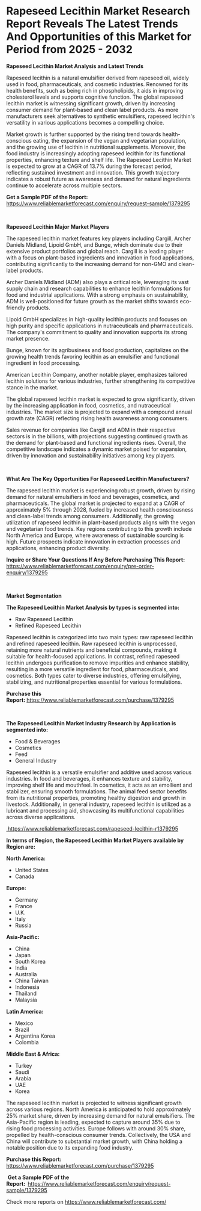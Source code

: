 <p><h1>Rapeseed Lecithin Market Research Report Reveals The Latest Trends And Opportunities of this Market for Period from 2025 - 2032</h1></p><p><strong>Rapeseed Lecithin Market Analysis and Latest Trends</strong></p>
<p><p>Rapeseed lecithin is a natural emulsifier derived from rapeseed oil, widely used in food, pharmaceuticals, and cosmetic industries. Renowned for its health benefits, such as being rich in phospholipids, it aids in improving cholesterol levels and supports cognitive function. The global rapeseed lecithin market is witnessing significant growth, driven by increasing consumer demand for plant-based and clean label products. As more manufacturers seek alternatives to synthetic emulsifiers, rapeseed lecithin's versatility in various applications becomes a compelling choice.</p><p>Market growth is further supported by the rising trend towards health-conscious eating, the expansion of the vegan and vegetarian population, and the growing use of lecithin in nutritional supplements. Moreover, the food industry is increasingly adopting rapeseed lecithin for its functional properties, enhancing texture and shelf life. The Rapeseed Lecithin Market is expected to grow at a CAGR of 13.7% during the forecast period, reflecting sustained investment and innovation. This growth trajectory indicates a robust future as awareness and demand for natural ingredients continue to accelerate across multiple sectors.</p></p>
<p><strong>Get a Sample PDF of the Report:&nbsp;</strong> <a href="https://www.reliablemarketforecast.com/enquiry/request-sample/1379295?utm_campaign=2450&utm_medium=2&utm_source=Github&utm_content=ia&utm_term=07042025&utm_id=rapeseed-lecithin">https://www.reliablemarketforecast.com/enquiry/request-sample/1379295</a></p>
<p>&nbsp;</p>
<p><strong>Rapeseed Lecithin Major Market Players</strong></p>
<p><p>The rapeseed lecithin market features key players including Cargill, Archer Daniels Midland, Lipoid GmbH, and Bunge, which dominate due to their extensive product portfolios and global reach. Cargill is a leading player with a focus on plant-based ingredients and innovation in food applications, contributing significantly to the increasing demand for non-GMO and clean-label products. </p><p>Archer Daniels Midland (ADM) also plays a critical role, leveraging its vast supply chain and research capabilities to enhance lecithin formulations for food and industrial applications. With a strong emphasis on sustainability, ADM is well-positioned for future growth as the market shifts towards eco-friendly products.</p><p>Lipoid GmbH specializes in high-quality lecithin products and focuses on high purity and specific applications in nutraceuticals and pharmaceuticals. The company's commitment to quality and innovation supports its strong market presence.</p><p>Bunge, known for its agribusiness and food production, capitalizes on the growing health trends favoring lecithin as an emulsifier and functional ingredient in food processing. </p><p>American Lecithin Company, another notable player, emphasizes tailored lecithin solutions for various industries, further strengthening its competitive stance in the market.</p><p>The global rapeseed lecithin market is expected to grow significantly, driven by the increasing application in food, cosmetics, and nutraceutical industries. The market size is projected to expand with a compound annual growth rate (CAGR) reflecting rising health awareness among consumers.</p><p>Sales revenue for companies like Cargill and ADM in their respective sectors is in the billions, with projections suggesting continued growth as the demand for plant-based and functional ingredients rises. Overall, the competitive landscape indicates a dynamic market poised for expansion, driven by innovation and sustainability initiatives among key players.</p></p>
<p>&nbsp;</p>
<p><strong>What Are The Key Opportunities For Rapeseed Lecithin Manufacturers?</strong></p>
<p><p>The rapeseed lecithin market is experiencing robust growth, driven by rising demand for natural emulsifiers in food and beverages, cosmetics, and pharmaceuticals. The global market is projected to expand at a CAGR of approximately 5% through 2028, fueled by increased health consciousness and clean-label trends among consumers. Additionally, the growing utilization of rapeseed lecithin in plant-based products aligns with the vegan and vegetarian food trends. Key regions contributing to this growth include North America and Europe, where awareness of sustainable sourcing is high. Future prospects indicate innovation in extraction processes and applications, enhancing product diversity.</p></p>
<p><strong>Inquire or Share Your Questions If Any Before Purchasing This Report:</strong> <a href="https://www.reliablemarketforecast.com/enquiry/pre-order-enquiry/1379295?utm_campaign=2450&utm_medium=2&utm_source=Github&utm_content=ia&utm_term=07042025&utm_id=rapeseed-lecithin">https://www.reliablemarketforecast.com/enquiry/pre-order-enquiry/1379295</a></p>
<p>&nbsp;</p>
<p><strong>Market Segmentation</strong></p>
<p><strong>The Rapeseed Lecithin Market Analysis by types is segmented into:</strong></p>
<p><ul><li>Raw Rapeseed Lecithin</li><li>Refined Rapeseed Lecithin</li></ul></p>
<p><p>Rapeseed lecithin is categorized into two main types: raw rapeseed lecithin and refined rapeseed lecithin. Raw rapeseed lecithin is unprocessed, retaining more natural nutrients and beneficial compounds, making it suitable for health-focused applications. In contrast, refined rapeseed lecithin undergoes purification to remove impurities and enhance stability, resulting in a more versatile ingredient for food, pharmaceuticals, and cosmetics. Both types cater to diverse industries, offering emulsifying, stabilizing, and nutritional properties essential for various formulations.</p></p>
<p><strong>Purchase this Report:&nbsp;</strong><a href="https://www.reliablemarketforecast.com/purchase/1379295?utm_campaign=2450&utm_medium=2&utm_source=Github&utm_content=ia&utm_term=07042025&utm_id=rapeseed-lecithin">https://www.reliablemarketforecast.com/purchase/1379295</a></p>
<p>&nbsp;</p>
<p><strong>The Rapeseed Lecithin Market Industry Research by Application is segmented into:</strong></p>
<p><ul><li>Food & Beverages</li><li>Cosmetics</li><li>Feed</li><li>General Industry</li></ul></p>
<p><p>Rapeseed lecithin is a versatile emulsifier and additive used across various industries. In food and beverages, it enhances texture and stability, improving shelf life and mouthfeel. In cosmetics, it acts as an emollient and stabilizer, ensuring smooth formulations. The animal feed sector benefits from its nutritional properties, promoting healthy digestion and growth in livestock. Additionally, in general industry, rapeseed lecithin is utilized as a lubricant and processing aid, showcasing its multifunctional capabilities across diverse applications.</p></p>
<p><a href="https://www.reliablemarketforecast.com/rapeseed-lecithin-r1379295?utm_campaign=2450&utm_medium=2&utm_source=Github&utm_content=ia&utm_term=07042025&utm_id=rapeseed-lecithin">&nbsp;https://www.reliablemarketforecast.com/rapeseed-lecithin-r1379295</a></p>
<p><strong>In terms of Region, the Rapeseed Lecithin Market Players available by Region are:</strong></p>
<p>
    <p> <strong> North America: </strong>
        <ul>
            <li>United States</li>
            <li>Canada</li>
        </ul>
        </p> 
    <p> <strong> Europe: </strong>
        <ul>
            <li>Germany</li>
            <li>France</li>
            <li>U.K.</li>
            <li>Italy</li>
            <li>Russia</li>
        </ul>
        </p> 
    <p> <strong> Asia-Pacific: </strong>
        <ul>
            <li>China</li>
            <li>Japan</li>
            <li>South Korea</li>
            <li>India</li>
            <li>Australia</li>
            <li>China Taiwan</li>
            <li>Indonesia</li>
            <li>Thailand</li>
            <li>Malaysia</li>
        </ul>
        </p> 
    <p> <strong> Latin America: </strong>
        <ul>
            <li>Mexico</li>
            <li>Brazil</li>
            <li>Argentina Korea</li>
            <li>Colombia</li>
        </ul>
        </p> 
    <p> <strong> Middle East & Africa: </strong>
        <ul>
            <li>Turkey</li>
            <li>Saudi</li>
            <li>Arabia</li>
            <li>UAE</li>
            <li>Korea</li>
        </ul>
    </p>
    </p>
<p><p>The rapeseed lecithin market is projected to witness significant growth across various regions. North America is anticipated to hold approximately 25% market share, driven by increasing demand for natural emulsifiers. The Asia-Pacific region is leading, expected to capture around 35% due to rising food processing activities. Europe follows with around 30% share, propelled by health-conscious consumer trends. Collectively, the USA and China will contribute to substantial market growth, with China holding a notable position due to its expanding food industry.</p></p>
<p><strong>Purchase this Report: </strong><a href="https://www.reliablemarketforecast.com/purchase/1379295?utm_campaign=2450&utm_medium=2&utm_source=Github&utm_content=ia&utm_term=07042025&utm_id=rapeseed-lecithin">https://www.reliablemarketforecast.com/purchase/1379295</a></p>
<p>&nbsp;<strong>Get a Sample PDF of the Report:&nbsp;&nbsp;</strong><a href="https://www.reliablemarketforecast.com/enquiry/request-sample/1379295?utm_campaign=2450&utm_medium=2&utm_source=Github&utm_content=ia&utm_term=07042025&utm_id=rapeseed-lecithin">https://www.reliablemarketforecast.com/enquiry/request-sample/1379295</a></p>
<p><strong></strong></p>
<p>Check more reports on <a href="https://www.reliablemarketforecast.com/?utm_campaign=2450&utm_medium=2&utm_source=Github&utm_content=ia&utm_term=07042025&utm_id=rapeseed-lecithin">https://www.reliablemarketforecast.com/</a></p>